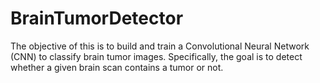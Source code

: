 # BrainTumorDetector
The objective of this  is to build and train a Convolutional Neural Network (CNN) to classify brain tumor images. Specifically, the goal is to detect whether a given brain scan contains a tumor or not.
